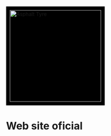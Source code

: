 <p align="lefth">
  <a href="https://Asphalttyre.com" target="_blank">
    <img alt="Asphalt Tyre" src="img/logotipo.png" style="background: black; padding: 10px" width="250" />
  </a>
</p>


# <a hreff="https://asphalttyre.com">Web site oficial<a/>

